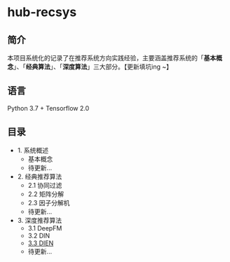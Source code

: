 # hub-recsys

## 简介
本项目系统化的记录了在推荐系统方向实践经验，主要涵盖推荐系统的「**基本概念**」、「**经典算法**」、「**深度算法**」三大部分。【更新填坑ing ~】

## 语言
Python 3.7 + Tensorflow 2.0


## 目录
* 1\. 系统概述
   * 基本概念
   * 待更新...
* 2\. 经典推荐算法
   * 2.1 协同过滤
   * 2.2 矩阵分解
   * 2.3 因子分解机
   * 待更新...
* 3\. 深度推荐算法
   * 3.1 DeepFM
   * 3.2 DIN
   * [3.3 DIEN](Deep/DIEN)
   * 待更新...

